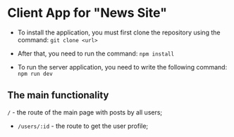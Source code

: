 # Client App for "News Site"

- To install the application, you must first clone the repository using the command:
`git clone <url>`

- After that, you need to run the command:
`npm install`

- To run the server application, you need to write the following command:
`npm run dev`

## The main functionality

`/` - the route of the main page with posts by all users;

- `/users/:id` - the route to get the user profile;
